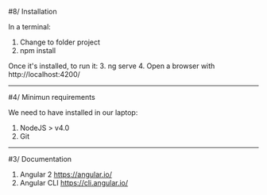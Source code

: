 #8/ Installation

In a terminal:
1. Change to folder project
2. npm install

Once it's installed, to run it:
3. ng serve
4. Open a browser with http://localhost:4200/


----------------
#4/ Minimun requirements

We need to have installed in our laptop:
1. NodeJS  > v4.0
2. Git

------------------
#3/ Documentation

1. Angular 2       https://angular.io/
2. Angular CLI     https://cli.angular.io/